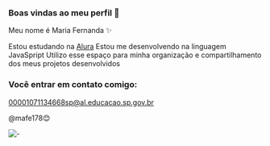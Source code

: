 ### Boas vindas ao meu perfil 👋

Meu nome é Maria Fernanda ✨ 

Estou estudando na [Alura](https:https://Alura.com.br)
Estou me desenvolvendo na linguagem JavaSpript
Utilizo esse espaço para minha organização e compartilhamento dos meus projetos desenvolvidos

### Você entrar em contato comigo:
00001071134668sp@al.educacao.sp.gov.br

@mafe178😊

![-](https://media1.tenor.com/m/sFTlqk6O2qQAAAAC/sheep-excellent.gif)


